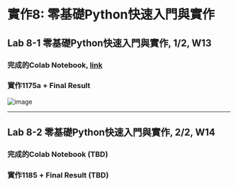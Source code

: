 # 實作8: 零基礎Python快速入門與實作

## Lab 8-1 零基礎Python快速入門與實作, 1/2, W13

### 完成的Colab Notebook, [link](https://github.com/Grace-TA/ES-Fall2021/blob/main/Lab8_Python/QuickPython1.ipynb)

### 實作1175a + Final Result

![image](https://user-images.githubusercontent.com/89304181/141648771-c537c6e3-5dbe-432a-8d4e-df2b0158b3b4.png)

---

## Lab 8-2 零基礎Python快速入門與實作, 2/2, W14

### 完成的Colab Notebook (TBD)

### 實作1185 + Final Result (TBD)


